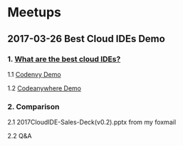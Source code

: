 # Meetups
## 2017-03-26 Best Cloud IDEs Demo

### 1. [What are the best cloud IDEs?](https://www.slant.co/topics/713/~best-cloud-ides)

   1.1 [Codenvy Demo](https://codenvy.io/)
   
   1.2 [Codeanywhere Demo](https://codeanywhere.com/)
   
### 2. Comparison

   2.1 2017CloudIDE-Sales-Deck(v0.2).pptx from my foxmail
   
   2.2 Q&A
